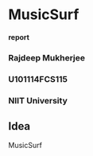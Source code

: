# MusicSurf
#### report

### Rajdeep Mukherjee
### U101114FCS115
### NIIT University

## Idea

MusicSurf